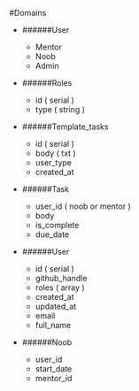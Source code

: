 #Domains

* ######User
  * Mentor
  * Noob
  * Admin

* ######Roles
  * id ( serial )
  * type ( string )

* ######Template_tasks
  * id ( serial )
  * body ( txt )
  * user_type
  * created_at

* ######Task
  * user_id ( noob or mentor )
  * body
  * is_complete
  * due_date

* ######User
  * id ( serial )
  * github_handle
  * roles ( array )
  * created_at
  * updated_at
  * email
  * full_name

* ######Noob
  * user_id
  * start_date
  * mentor_id
